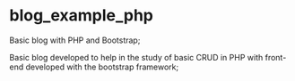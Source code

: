 # blog_example_php
Basic blog with PHP and Bootstrap;

Basic blog developed to help in the study of basic CRUD in PHP with front-end developed with the bootstrap framework;
